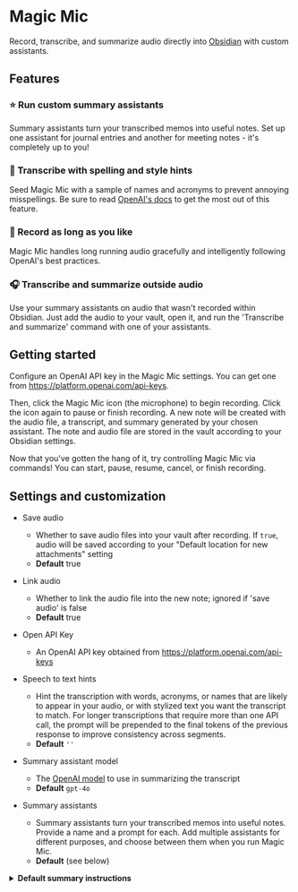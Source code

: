 # Magic Mic

Record, transcribe, and summarize audio directly into
[Obsidian](https://obsidian.md) with custom assistants.

## Features


### ⭐️ Run custom summary assistants

Summary assistants turn your transcribed memos into useful notes. Set up one
assistant for journal entries and another for meeting notes - it's completely up
to you!


### 📃 Transcribe with spelling and style hints

Seed Magic Mic with a sample of names and acronyms to prevent annoying
misspellings. Be sure to read [OpenAI's docs](https://platform.openai.com/docs/guides/speech-to-text/prompting) to get the most out of this feature.


### 🔴 Record as long as you like

Magic Mic handles long running audio gracefully and intelligently following
OpenAI's best practices.


### 🎧 Transcribe and summarize outside audio

Use your summary assistants on audio that wasn't recorded within Obsidian.
Just add the audio to your vault, open it, and run the 'Transcribe and summarize' command with one of your assistants.


## Getting started

Configure an OpenAI API key in the Magic Mic settings. You can get one from 
https://platform.openai.com/api-keys.

Then, click the Magic Mic icon (the microphone) to begin recording. Click the
icon again to pause or finish recording. A new note will be created with the
audio file, a transcript, and summary generated by your chosen assistant. The
note and audio file are stored in the vault according to your Obsidian settings.

Now that you've gotten the hang of it, try controlling Magic Mic via commands!
You can start, pause, resume, cancel, or finish recording.


## Settings and customization

* Save audio
  * Whether to save audio files into your vault after recording. If `true`,
    audio will be saved according to your "Default location for new attachments"
    setting
  * **Default** true

* Link audio
  * Whether to link the audio file into the new note; ignored if 'save audio' is
    false
  * **Default** true

* Open API Key
  * An OpenAI API key obtained from https://platform.openai.com/api-keys

* Speech to text hints
  * Hint the transcription with words, acronyms, or names that are likely to
    appear in your audio, or with stylized text you want the transcript to
    match. For longer transcriptions that require more than one API call, the
    prompt will be prepended to the final tokens of the previous response to
    improve consistency across segments. 
  * **Default** `''`

* Summary assistant model
  * The [OpenAI model](https://platform.openai.com/docs/models) to use in
    summarizing the transcript
  * **Default** `gpt-4o`

* Summary assistants
  * Summary assistants turn your transcribed memos into useful notes. Provide a
    name and a prompt for each. Add multiple assistants for different purposes,
    and choose between them when you run Magic Mic.
  * **Default** (see below)

<details><summary><strong>Default summary instructions</strong></summary>

```
You are an AI specializing in summarizing transcribed voice notes. Below is a transcript of a spoken recording. Please generate concise notes in markdown format, prioritizing clarity and coherence. Reorganize content into appropriate sections with headers. Do not infer any additional context or information beyond the transcription. Keep the content structured and readable in markdown format, but without using code blocks. Below is the transcribed audio:
```

</details>